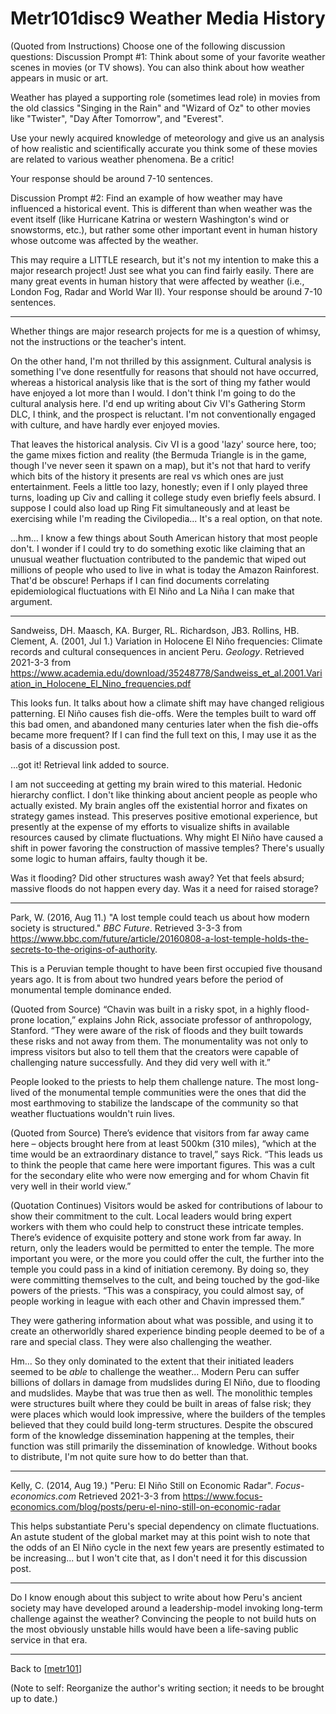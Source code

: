 # Metr101disc9 Weather Media History

(Quoted from Instructions)
Choose one of the following discussion questions: 
Discussion Prompt #1: Think about some of your favorite weather scenes in movies (or TV shows). You can also think about how weather appears in music or art. 

Weather has played a supporting role (sometimes lead role) in movies from the old classics "Singing in the Rain" and "Wizard of Oz" to other movies like "Twister", "Day After Tomorrow", and "Everest". 

Use your newly acquired knowledge of meteorology and give us an analysis of how realistic and scientifically accurate you think some of these movies are related to various weather phenomena. Be a critic! 

Your response should be around 7-10 sentences. 
 

Discussion Prompt #2:  Find an example of how weather may have influenced a historical event. This is different than when weather was the event itself (like Hurricane Katrina or western Washington's wind or snowstorms, etc.), but rather some other important event in human history whose outcome was affected by the weather.

This may require a LITTLE research, but it's not my intention to make this a major research project! Just see what you can find fairly easily. There are many great events in human history that were affected by weather (i.e., London Fog, Radar and World War II). Your response should be around 7-10 sentences. 

---
Whether things are major research projects for me is a question of whimsy, not the instructions or the teacher's intent.

On the other hand, I'm not thrilled by this assignment.  Cultural analysis is something I've done resentfully for reasons that should not have occurred, whereas a historical analysis like that is the sort of thing my father would have enjoyed a lot more than I would.  I don't think I'm going to do the cultural analysis here.  I'd end up writing about Civ VI's Gathering Storm DLC, I think, and the prospect is reluctant.  I'm not conventionally engaged with culture, and have hardly ever enjoyed movies.

That leaves the historical analysis.  Civ VI is a good 'lazy' source here, too; the game mixes fiction and reality (the Bermuda Triangle is in the game, though I've never seen it spawn on a map), but it's not that hard to verify which bits of the history it presents are real vs which ones are just entertainment.  Feels a little too lazy, honestly; even if I only played three turns, loading up Civ and calling it college study even briefly feels absurd.  I suppose I could also load up Ring Fit simultaneously and at least be exercising while I'm reading the Civilopedia...  It's a real option, on that note.

...hm...  I know a few things about South American history that most people don't.  I wonder if I could try to do something exotic like claiming that an unusual weather fluctuation contributed to the pandemic that wiped out millions of people who used to live in what is today the Amazon Rainforest.  That'd be obscure!  Perhaps if I can find documents correlating epidemiological fluctuations with El Niño and La Niña I can make that argument.

---
Sandweiss, DH.  Maasch, KA.  Burger, RL.  Richardson, JB3.  Rollins, HB.  Clement, A.  (2001, Jul 1.)  Variation in Holocene El Niño frequencies: Climate records and cultural consequences in ancient Peru.  *Geology*.  Retrieved 2021-3-3 from https://www.academia.edu/download/35248778/Sandweiss_et_al.2001.Variation_in_Holocene_El_Nino_frequencies.pdf

This looks fun.  It talks about how a climate shift may have changed religious patterning.  El Niño causes fish die-offs.  Were the temples built to ward off this bad omen, and abandoned many centuries later when the fish die-offs became more frequent?  If I can find the full text on this, I may use it as the basis of a discussion post.

...got it!  Retrieval link added to source.

I am not succeeding at getting my brain wired to this material.  Hedonic hierarchy conflict.  I don't like thinking about ancient people as people who actually existed.  My brain angles off the existential horror and fixates on strategy games instead.  This preserves positive emotional experience, but presently at the expense of my efforts to visualize shifts in available resources caused by climate fluctuations.  Why might El Niño have caused a shift in power favoring the construction of massive temples?  There's usually some logic to human affairs, faulty though it be.

Was it flooding?  Did other structures wash away?  Yet that feels absurd; massive floods do not happen every day.  Was it a need for raised storage?

---
Park, W.  (2016, Aug 11.)  "A lost temple could teach us about how modern society is structured."  *BBC Future*.  Retrieved 3-3-3 from https://www.bbc.com/future/article/20160808-a-lost-temple-holds-the-secrets-to-the-origins-of-authority.

This is a Peruvian temple thought to have been first occupied five thousand years ago.  It is from about two hundred years before the period of monumental temple dominance ended.

(Quoted from Source)
“Chavin was built in a risky spot, in a highly flood-prone location,” explains John Rick, associate professor of anthropology, Stanford. “They were aware of the risk of floods and they built towards these risks and not away from them. The monumentality was not only to impress visitors but also to tell them that the creators were capable of challenging nature successfully. And they did very well with it.”

People looked to the priests to help them challenge nature.  The most long-lived of the monumental temple communities were the ones that did the most earthmoving to stabilize the landscape of the community so that weather fluctuations wouldn't ruin lives.

(Quoted from Source)
There’s evidence that visitors from far away came here – objects brought here from at least 500km (310 miles), “which at the time would be an extraordinary distance to travel,” says Rick. “This leads us to think the people that came here were important figures. This was a cult for the secondary elite who were now emerging and for whom Chavin fit very well in their world view.”

(Quotation Continues)
Visitors would be asked for contributions of labour to show their commitment to the cult. Local leaders would bring expert workers with them who could help to construct these intricate temples. There’s evidence of exquisite pottery and stone work from far away. In return, only the leaders would be permitted to enter the temple. The more important you were, or the more you could offer the cult, the further into the temple you could pass in a kind of initiation ceremony. By doing so, they were committing themselves to the cult, and being touched by the god-like powers of the priests. “This was a conspiracy, you could almost say, of people working in league with each other and Chavin impressed them.”

They were gathering information about what was possible, and using it to create an otherworldly shared experience binding people deemed to be of a rare and special class.  They were also challenging the weather.

Hm...  So they only dominated to the extent that their initiated leaders seemed to be *able* to challenge the weather...  Modern Peru can suffer billions of dollars in damage from mudslides during El Niño, due to flooding and mudslides.  Maybe that was true then as well.  The monolithic temples were structures built where they could be built in areas of false risk; they were places which would look impressive, where the builders of the temples believed that they could build long-term structures.  Despite the obscured form of the knowledge dissemination happening at the temples, their function was still primarily the dissemination of knowledge.  Without books to distribute, I'm not quite sure how to do better than that.

---
Kelly, C.  (2014, Aug 19.)  "Peru: El Niño Still on Economic Radar".  *Focus-economics.com*  Retrieved 2021-3-3 from https://www.focus-economics.com/blog/posts/peru-el-nino-still-on-economic-radar

This helps substantiate Peru's special dependency on climate fluctuations.  An astute student of the global market may at this point wish to note that the odds of an El Niño cycle in the next few years are presently estimated to be increasing... but I won't cite that, as I don't need it for this discussion post.

---
Do I know enough about this subject to write about how Peru's ancient society may have developed around a leadership-model invoking long-term challenge against the weather?  Convincing the people to not build huts on the most obviously unstable hills would have been a life-saving public service in that era.

---
Back to [[metr101]]

(Note to self: Reorganize the author's writing section; it needs to be brought up to date.)

[//begin]: # "Autogenerated link references for markdown compatibility"
[metr101]: metr101.md "METR101"
[//end]: # "Autogenerated link references"